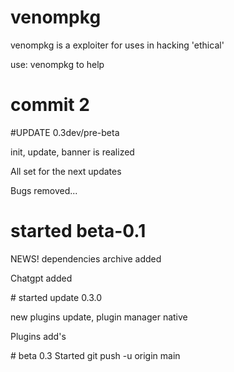# venompkg
<p> venompkg is a exploiter for uses in hacking 'ethical' </p>
<p> use: venompkg to help</p>

# commit 2
#UPDATE 0.3dev/pre-beta
<p> init, update, banner is realized</p>
<p> All set for the next updates</p>
<p> Bugs removed...</p>

# started beta-0.1
<p> NEWS! dependencies archive added</p>
<p> Chatgpt added </p>
# started update 0.3.0
<p> new plugins update, plugin manager native </p>
<p> Plugins add's</p>
# beta 0.3 Started git push -u origin main
